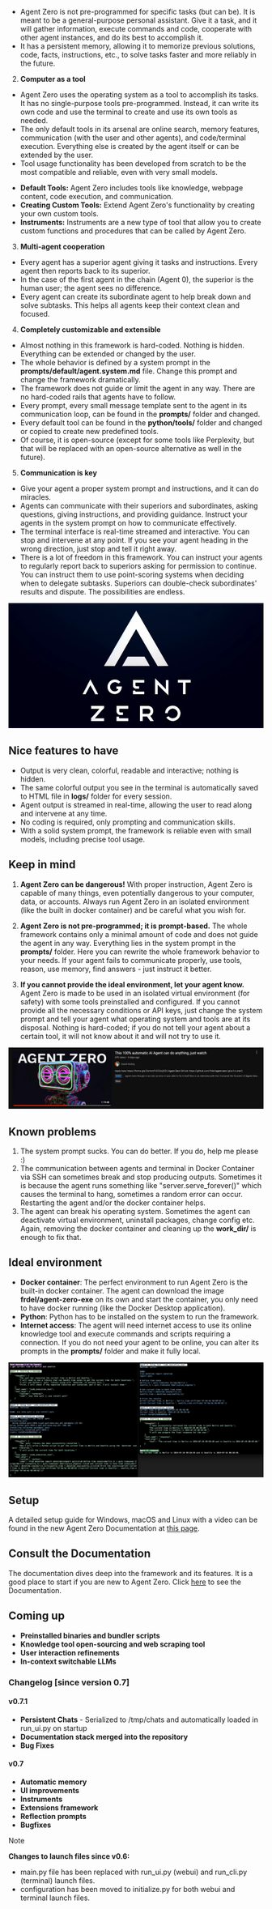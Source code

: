 - Agent Zero is not pre-programmed for specific tasks (but can be). It is meant to be a general-purpose personal assistant. Give it a task, and it will gather information, execute commands and code, cooperate with other agent instances, and do its best to accomplish it.
- It has a persistent memory, allowing it to memorize previous solutions, code, facts, instructions, etc., to solve tasks faster and more reliably in the future.

2. **Computer as a tool**

- Agent Zero uses the operating system as a tool to accomplish its tasks. It has no single-purpose tools pre-programmed. Instead, it can write its own code and use the terminal to create and use its own tools as needed.
- The only default tools in its arsenal are online search, memory features, communication (with the user and other agents), and code/terminal execution. Everything else is created by the agent itself or can be extended by the user.
- Tool usage functionality has been developed from scratch to be the most compatible and reliable, even with very small models.

* **Default Tools:** Agent Zero includes tools like knowledge, webpage content, code execution, and communication.
* **Creating Custom Tools:** Extend Agent Zero's functionality by creating your own custom tools.
* **Instruments:** Instruments are a new type of tool that allow you to create custom functions and procedures that can be called by Agent Zero.

3. **Multi-agent cooperation**

- Every agent has a superior agent giving it tasks and instructions. Every agent then reports back to its superior.
- In the case of the first agent in the chain (Agent 0), the superior is the human user; the agent sees no difference.
- Every agent can create its subordinate agent to help break down and solve subtasks. This helps all agents keep their context clean and focused.

4. **Completely customizable and extensible**

- Almost nothing in this framework is hard-coded. Nothing is hidden. Everything can be extended or changed by the user.
- The whole behavior is defined by a system prompt in the **prompts/default/agent.system.md** file. Change this prompt and change the framework dramatically.
- The framework does not guide or limit the agent in any way. There are no hard-coded rails that agents have to follow.
- Every prompt, every small message template sent to the agent in its communication loop, can be found in the **prompts/** folder and changed.
- Every default tool can be found in the **python/tools/** folder and changed or copied to create new predefined tools.
- Of course, it is open-source (except for some tools like Perplexity, but that will be replaced with an open-source alternative as well in the future).

5. **Communication is key**

- Give your agent a proper system prompt and instructions, and it can do miracles.
- Agents can communicate with their superiors and subordinates, asking questions, giving instructions, and providing guidance. Instruct your agents in the system prompt on how to communicate effectively.
- The terminal interface is real-time streamed and interactive. You can stop and intervene at any point. If you see your agent heading in the wrong direction, just stop and tell it right away.
- There is a lot of freedom in this framework. You can instruct your agents to regularly report back to superiors asking for permission to continue. You can instruct them to use point-scoring systems when deciding when to delegate subtasks. Superiors can double-check subordinates' results and dispute. The possibilities are endless.

![Agent Zero](/docs/res/splash_wide.png)

## Nice features to have

- Output is very clean, colorful, readable and interactive; nothing is hidden.
- The same colorful output you see in the terminal is automatically saved to HTML file in **logs/** folder for every session.
- Agent output is streamed in real-time, allowing the user to read along and intervene at any time.
- No coding is required, only prompting and communication skills.
- With a solid system prompt, the framework is reliable even with small models, including precise tool usage.

## Keep in mind

1. **Agent Zero can be dangerous!** With proper instruction, Agent Zero is capable of many things, even potentially dangerous to your computer, data, or accounts. Always run Agent Zero in an isolated environment (like the built in docker container) and be careful what you wish for.

2. **Agent Zero is not pre-programmed; it is prompt-based.** The whole framework contains only a minimal amount of code and does not guide the agent in any way. Everything lies in the system prompt in the **prompts/** folder. Here you can rewrite the whole framework behavior to your needs. If your agent fails to communicate properly, use tools, reason, use memory, find answers - just instruct it better.

3. **If you cannot provide the ideal environment, let your agent know.** Agent Zero is made to be used in an isolated virtual environment (for safety) with some tools preinstalled and configured. If you cannot provide all the necessary conditions or API keys, just change the system prompt and tell your agent what operating system and tools are at its disposal. Nothing is hard-coded; if you do not tell your agent about a certain tool, it will not know about it and will not try to use it.

[![David Ondrej video](/docs/res/david_vid.jpg)](https://www.youtube.com/watch?v=_Pionjv4hGc)

## Known problems

1. The system prompt sucks. You can do better. If you do, help me please :)
2. The communication between agents and terminal in Docker Container via SSH can sometimes break and stop producing outputs. Sometimes it is because the agent runs something like "server.serve_forever()" which causes the terminal to hang, sometimes a random error can occur. Restarting the agent and/or the docker container helps.
3. The agent can break his operating system. Sometimes the agent can deactivate virtual environment, uninstall packages, change config etc. Again, removing the docker container and cleaning up the **work_dir/** is enough to fix that.

## Ideal environment

- **Docker container**: The perfect environment to run Agent Zero is the built-in docker container. The agent can download the image **frdel/agent-zero-exe** on its own and start the container, you only need to have docker running (like the Docker Desktop application).
- **Python**: Python has to be installed on the system to run the framework.
- **Internet access**: The agent will need internet access to use its online knowledge tool and execute commands and scripts requiring a connection. If you do not need your agent to be online, you can alter its prompts in the **prompts/** folder and make it fully local.

![Time example](/docs/res/time_example.jpg)

## Setup

A detailed setup guide for Windows, macOS and Linux with a video can be found in the new Agent Zero Documentation at [this page](docs/installation.md#in-depth-guide-for-windows-and-macos).

## Consult the Documentation

The documentation dives deep into the framework and its features. It is a good place to start if you are new to Agent Zero. Click [here](docs/README.md) to see the Documentation.

## Coming up

- **Preinstalled binaries and bundler scripts**
- **Knowledge tool open-sourcing and web scraping tool**
- **User interaction refinements**
- **In-context switchable LLMs**

### Changelog [since version 0.7]

#### v0.7.1

- **Persistent Chats** - Serialized to /tmp/chats and automatically loaded in run_ui.py on startup
- **Documentation stack merged into the repository**
- **Bug Fixes**

#### v0.7

- **Automatic memory**
- **UI improvements**
- **Instruments**
- **Extensions framework**
- **Reflection prompts**
- **Bugfixes**

> [!NOTE]  
> **Changes to launch files since v0.6:**
>
> - main.py file has been replaced with run_ui.py (webui) and run_cli.py (terminal) launch files.
> - configuration has been moved to initialize.py for both webui and terminal launch files.
